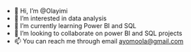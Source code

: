 - 👋 Hi, I’m @Olayimi
- 👀 I’m interested in data analysis 
- 🌱 I’m currently learning Power BI and SQL
- 💞️ I’m looking to collaborate on power BI and SQL projects
- 📫 You can reach me through email ayomoola@gmail.com 
<!---
Olayimi/Olayimi is a ✨ special ✨ repository because its `README.md` (this file) appears on your GitHub profile.
You can click the Preview link to take a look at your changes.
--->
